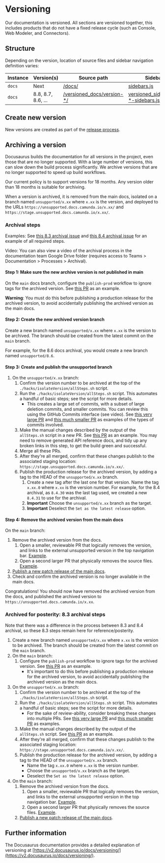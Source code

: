 # Versioning

Our documentation is versioned. All sections are versioned together, this includes products that do not have a fixed release cycle (such as Console, Web Modeler, and Connectors).

## Structure

Depending on the version, location of source files and sidebar navigation definition varies:

| Instance | Version(s)         | Source path                                       | Sidebars path                                                         |
| -------- | ------------------ | ------------------------------------------------- | --------------------------------------------------------------------- |
| `docs`   | Next               | [/docs/](../docs/)                                | [sidebars.js](../sidebars.js)                                         |
| `docs`   | 8.8, 8.7, 8.6, ... | [/versioned_docs/version-\*/](../versioned_docs/) | [versioned_sidebars/version-\*-sidebars.json](../versioned_sidebars/) |

## Create new version

New versions are created as part of the [release process](/howtos/release-procedure.md).

## Archiving a version

Docusaurus builds the documentation for all versions in the project, even those that are no longer supported. With a large number of versions, this can slow down the build process significantly. We archive versions that are no longer supported to speed up build workflows.

Our current policy is to support versions for 18 months. Any version older than 18 months is suitable for archiving.

When a version is archived, it is removed from the main docs, isolated on a branch named `unsupported/x.xx` where `x.xx` is the version, and deployed to the URLs `https://unsupported.docs.camunda.io/x.xx/` and `https://stage.unsupported.docs.camunda.io/x.xx/`.

### Archival steps

Examples: See [this 8.3 archival issue](https://github.com/camunda/camunda-docs/issues/5564) and [this 8.4 archival issue](https://github.com/camunda/camunda-docs/issues/6628) for an example of all required steps.

Video: You can also view a video of the archival process in the documentation team Google Drive folder (requires access to Teams > Documentation > Processes > Archival).

#### Step 1: Make sure the new archive version is not published in main

On the `main` docs branch, configure the `publish-prod` workflow to ignore tags for the archived version. See [this PR](https://github.com/camunda/camunda-docs/pull/5567) as an example.

**Warning**: You must do this before publishing a production release for the archived version, to avoid accidentally publishing the archived version as the main docs.

#### Step 2: Create the new archived version branch

Create a new branch named `unsupported/x.xx` where `x.xx` is the version to be archived. The branch should be created from the latest commit on the `main` branch.

For example, for the 8.6 docs archival, you would create a new branch named `unsupported/8.6`.

#### Step 3: Create and publish the unsupported branch

1. On the `unsupported/x.xx` branch:
   1. Confirm the version number to be archived at the top of the `./hacks/isolateVersion/allSteps.sh` script.
   2. Run the `./hacks/isolateVersion/allSteps.sh` script. This automates a handful of basic steps; see the script for more details.
      - This creates a large set of commits, with a subset of large deletion commits, and smaller commits. You can review this using the GitHub Commits interface (see video). See [this very large PR](https://github.com/camunda/camunda-docs/pull/5586) and [this much smaller PR](https://github.com/camunda/camunda-docs/pull/5587) as examples of the types of commits involved.
   3. Make the manual changes described by the output of the `allSteps.sh` script in a new PR. See [this PR](https://github.com/camunda/camunda-docs/pull/6586) as an example. You may need to remove generated API reference docs, and tidy up any broken links in this step, to get the build green and successful.
   4. Merge all these PRs.
   5. After they're all merged, confirm that these changes publish to the associated staging location: `https://stage.unsupported.docs.camunda.io/x.xx/`.
   6. Publish the production release for the archived version, by adding a tag to the HEAD of the `unsupported/x.xx` branch.
      1. Create a new tag after the last one for that version. Name the tag `x.xx.0` where `x.xx` is the version number. For example, for the 8.4 archival, as `8.4.30` was the last tag used, we created a new `8.4.31` to use for the archival.
      2. **Important** Choose the `unsupported/x.xx` branch as the target.
      3. **Important** Deselect the `Set as the latest release` option.

#### Step 4: Remove the archived version from the main docs

On the `main` branch:

1. Remove the archived version from the docs.
   1. Open a smaller, reviewable PR that logically removes the version, and links to the external unsupported version in the top navigation bar. [Example](https://github.com/camunda/camunda-docs/pull/5597).
   2. Open a second larger PR that physically removes the source files. [Example](https://github.com/camunda/camunda-docs/pull/5601).
2. [Publish a new patch release of the main docs](./release-procedure.md#perform-a-patch-release).
3. Check and confirm the archived version is no longer available in the main docs.

Congratulations! You should now have removed the archived version from the docs, and published the archived version to `https://unsupported.docs.camunda.io/x.xx`.

### Archived for posterity: 8.3 archival steps

Note that there was a difference in the process between 8.3 and 8.4 archival, so these 8.3 steps remain here for reference/posterity.

1. Create a new branch named `unsupported/x.xx` where `x.xx` is the version to be archived. The branch should be created from the latest commit on the `main` branch.
2. On the `main` branch:
   1. Configure the `publish-prod` workflow to ignore tags for the archived version. See [this PR](https://github.com/camunda/camunda-docs/pull/5567) as an example.
      - It's important to do this before publishing a production release for the archived version, to avoid accidentally publishing the archived version as the main docs.
3. On the `unsupported/x.xx` branch:
   1. Confirm the version number to be archived at the top of the `./hacks/isolateVersion/allSteps.sh` script.
   2. Run the `./hacks/isolateVersion/allSteps.sh` script. This automates a handful of basic steps; see the script for more details.
      - For the sake of review-ability, consider breaking these changes into multiple PRs. See [this very large PR](https://github.com/camunda/camunda-docs/pull/5586) and [this much smaller PR](https://github.com/camunda/camunda-docs/pull/5587) as examples.
   3. Make the manual changes described by the output of the `allSteps.sh` script. See [this PR](https://github.com/camunda/camunda-docs/pull/5587) as an example.
   4. After they're all merged, confirm that these changes publish to the associated staging location: `https://stage.unsupported.docs.camunda.io/x.xx/`.
   5. Publish the production release for the archived version, by adding a tag to the HEAD of the `unsupported/x.xx` branch.
      - Name the tag `x.xx.0` where `x.xx` is the version number.
      - Choose the `unsupported/x.xx` branch as the target.
      - Deselect the `Set as the latest release` option.
4. On the `main` branch:
   1. Remove the archived version from the docs.
      1. Open a smaller, reviewable PR that logically removes the version, and links to the external unsupported version in the top navigation bar. [Example](https://github.com/camunda/camunda-docs/pull/5597).
      2. Open a second larger PR that physically removes the source files. [Example](https://github.com/camunda/camunda-docs/pull/5601).
   2. [Publish a new patch release of the main docs](./release-procedure.md#perform-a-patch-release).

## Further information

The Docusaurus documentation provides a detailed explanation of versioning at [https://v2.docusaurus.io/docs/versioning/](https://v2.docusaurus.io/docs/versioning/).
